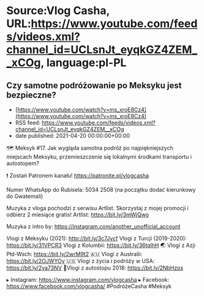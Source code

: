 # Source:Vlog Casha, URL:https://www.youtube.com/feeds/videos.xml?channel_id=UCLsnJt_eyqkGZ4ZEM__xCOg, language:pl-PL

## Czy samotne podróżowanie po Meksyku jest bezpieczne?
 - [https://www.youtube.com/watch?v=ms_xroE8Cz4](https://www.youtube.com/watch?v=ms_xroE8Cz4)
 - RSS feed: https://www.youtube.com/feeds/videos.xml?channel_id=UCLsnJt_eyqkGZ4ZEM__xCOg
 - date published: 2021-04-20 00:00:00+00:00

🗺️ Meksyk #17. Jak wygląda samotna podróż po najpiękniejszych miejscach Meksyku, przemieszczenie się lokalnymi środkami transportu i autostopem?

❗ Zostań Patronem kanału!
https://patronite.pl/vlogcasha

Numer WhatsApp do Rubisela: 5034 2508 (na początku dodać kierunkowy do Gwatemali)

Muzyka z vloga pochodzi z serwisu Artlist. Skorzystaj z mojej promocji i odbierz 2 miesiące gratis!
Artlist: https://bit.ly/3mWjQwo

Muzyka z intro by: https://instagram.com/another_unofficial_account

Vlogi z Meksyku (2021): http://bit.ly/3c7Jycf
Vlogi z Turcji (2019-2020): https://bit.ly/31VPCR3
Vlogi z Kolumbii: https://bit.ly/36tqlhH
🌏 Vlogi z Azji Płd-Wsch: https://bit.ly/2wrM9t2
🇦🇺 Vlogi z Australii: https://bit.ly/2OJWYOy
🇺🇸 Vlogi z życia i podróży w USA: https://bit.ly/2ya73NV
🚙Vlogi z autostopu 2018: https://bit.ly/2NbHzos

▸ Instagram: https://www.instagram.com/vlogcasha
▸ Facebook: https://www.facebook.com/vlogcasha/
#PodróżeCasha #Meksyk

